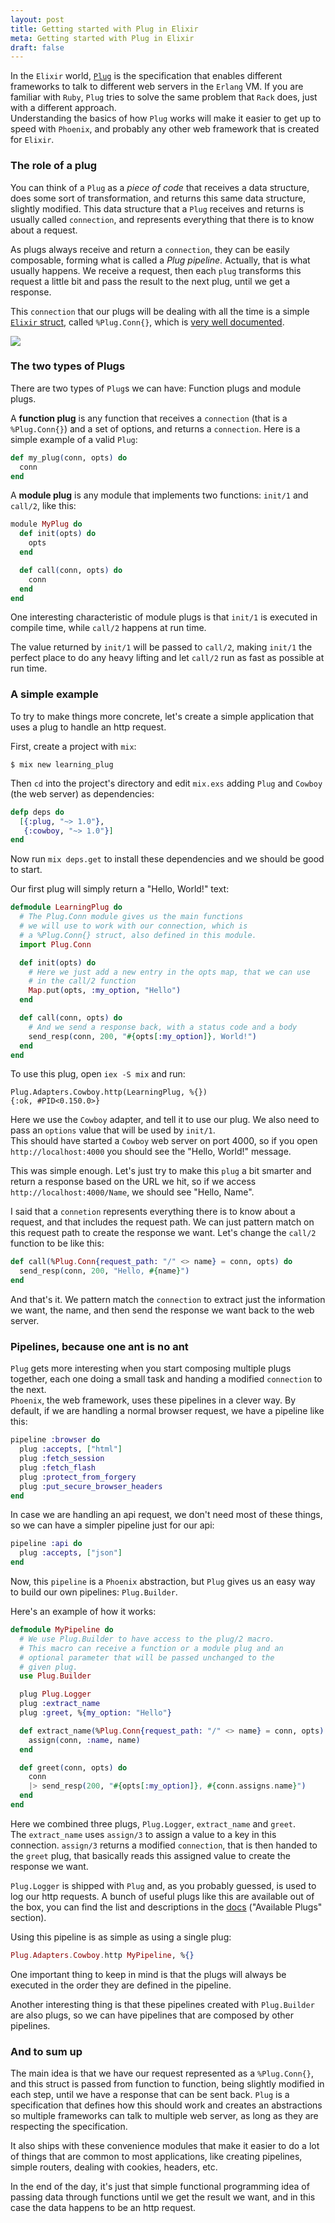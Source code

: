 ```yaml
---
layout: post
title: Getting started with Plug in Elixir
meta: Getting started with Plug in Elixir
draft: false
---
```


In the `Elixir` world, [`Plug`](https://github.com/elixir-lang/plug) is the specification that enables different frameworks to talk to different web servers in the `Erlang` VM.
If you are familiar with `Ruby`, `Plug` tries to solve the same problem that `Rack` does, just with a different approach.  
Understanding the basics of how `Plug` works will make it easier to get up to speed with `Phoenix`, and probably any other web framework
that is created for `Elixir`.

### The role of a plug

You can think of a `Plug` as a *piece of code* that receives a data structure, does some sort of transformation, and returns
this same data structure, slightly modified. This data structure that a `Plug` receives and returns is usually called `connection`,
and represents everything that there is to know about a request.  

As plugs always receive and return a `connection`, they can be easily composable, forming what is called a *Plug pipeline*. Actually,
that is what usually happens. We receive a request, then each `plug` transforms this request a little bit and pass the result to the next plug, until we
get a response.

This `connection` that our plugs will be dealing with all the time is a simple [`Elixir` struct](http://elixir-lang.org/getting-started/structs.html), called `%Plug.Conn{}`, which is [very well documented](http://hexdocs.pm/plug/Plug.Conn.html).

<img src="/assets/images/plug.png">

### The two types of Plugs

There are two types of `Plug`s we can have: Function plugs and module plugs.  

A **function plug** is any function that receives a `connection` (that is a `%Plug.Conn{}`) and a set of options, and returns a `connection`. Here is a simple example of a valid `Plug`:

```elixir
def my_plug(conn, opts) do
  conn
end
```

A **module plug** is any module that implements two functions: `init/1` and `call/2`, like this:

```elixir
module MyPlug do
  def init(opts) do
    opts
  end

  def call(conn, opts) do
    conn
  end
end
```

One interesting characteristic of module plugs is that `init/1` is executed in compile time, while `call/2` happens at run time.  

The value returned by `init/1` will be passed to `call/2`, making `init/1` the perfect place to do any heavy lifting and let
`call/2` run as fast as possible at run time.

### A simple example

To try to make things more concrete, let's create a simple application that uses a plug to handle an http request.

First, create a project with `mix`:

```
$ mix new learning_plug
```

Then `cd` into the project's directory and edit `mix.exs` adding `Plug` and `Cowboy` (the web server) as dependencies:

```elixir
defp deps do
  [{:plug, "~> 1.0"},
   {:cowboy, "~> 1.0"}]
end
```

Now run `mix deps.get` to install these dependencies and we should be good to start.

Our first plug will simply return a "Hello, World!" text:

```elixir
defmodule LearningPlug do
  # The Plug.Conn module gives us the main functions
  # we will use to work with our connection, which is
  # a %Plug.Conn{} struct, also defined in this module.
  import Plug.Conn

  def init(opts) do
    # Here we just add a new entry in the opts map, that we can use
    # in the call/2 function
    Map.put(opts, :my_option, "Hello")
  end

  def call(conn, opts) do
    # And we send a response back, with a status code and a body
    send_resp(conn, 200, "#{opts[:my_option]}, World!")
  end
end
```

To use this plug, open `iex -S mix` and run:

```
Plug.Adapters.Cowboy.http(LearningPlug, %{})
{:ok, #PID<0.150.0>}
```

Here we use the `Cowboy` adapter, and tell it to use our plug. We also need to pass an `options` value that will
be used by `init/1`.  
This should have started a `Cowboy` web server on port 4000, so if you open `http://localhost:4000` you should see the "Hello, World!" message.

This was simple enough. Let's just try to make this `plug` a bit smarter and return a response based on the URL we hit,
so if we access `http://localhost:4000/Name`, we should see "Hello, Name".

I said that a `connetion` represents everything there is to know about a request, and that includes the request path. We can just pattern match
on this request path to create the response we want. Let's change the `call/2` function to be like this:

```elixir
def call(%Plug.Conn{request_path: "/" <> name} = conn, opts) do
  send_resp(conn, 200, "Hello, #{name}")
end
```

And that's it. We pattern match the `connection` to extract just the information we want, the name, and then send the response we want back to
the web server.

### Pipelines, because one ant is no ant

`Plug` gets more interesting when you start composing multiple plugs together, each one doing a small task and handing a modified `connection` to the next.  
`Phoenix`, the web framework, uses these pipelines in a clever way. By default, if we are handling a normal browser request, we have a pipeline like this:

```elixir
pipeline :browser do
  plug :accepts, ["html"]
  plug :fetch_session
  plug :fetch_flash
  plug :protect_from_forgery
  plug :put_secure_browser_headers
end
```

In case we are handling an api request, we don't need most of these things, so we can have a simpler pipeline just for our api:

```elixir
pipeline :api do
  plug :accepts, ["json"]
end
```

Now, this `pipeline` is a `Phoenix` abstraction, but `Plug` gives us an easy way to build our own pipelines: `Plug.Builder`.  

Here's an example of how it works:

```elixir
defmodule MyPipeline do
  # We use Plug.Builder to have access to the plug/2 macro.
  # This macro can receive a function or a module plug and an
  # optional parameter that will be passed unchanged to the 
  # given plug.
  use Plug.Builder

  plug Plug.Logger
  plug :extract_name
  plug :greet, %{my_option: "Hello"}

  def extract_name(%Plug.Conn{request_path: "/" <> name} = conn, opts) do
    assign(conn, :name, name)
  end

  def greet(conn, opts) do
    conn
    |> send_resp(200, "#{opts[:my_option]}, #{conn.assigns.name}")
  end
end
```

Here we combined three plugs, `Plug.Logger`, `extract_name` and `greet`.  
The `extract_name` uses `assign/3` to assign a value to a key in this connection. `assign/3` returns a modified `connection`, that
is then handed to the `greet` plug, that basically reads this assigned value to create the response we want.  

`Plug.Logger` is shipped with `Plug` and, as you probably guessed, is used to log our http requests. A bunch of useful plugs like this
are available out of the box, you can find the list and descriptions in the [docs](https://hexdocs.pm/plug/readme.html) ("Available Plugs" section).

Using this pipeline is as simple as using a single plug: 

```elixir
Plug.Adapters.Cowboy.http MyPipeline, %{}
```

One important thing to keep in mind is that the plugs will always be executed in the order they are defined in the pipeline.

Another interesting thing is that these pipelines created with `Plug.Builder` are also plugs, so we can have pipelines that are
composed by other pipelines.

### And to sum up

The main idea is that we have our request represented as a `%Plug.Conn{}`, and this struct is passed from function to function, being
slightly modified in each step, until we have a response that can be sent back. `Plug` is a specification that defines how this should work
and creates an abstractions so multiple frameworks can talk to multiple web server, as long as they are respecting the specification.

It also ships with these convenience modules that make it easier to do a lot of things that are common to most applications, like creating pipelines,
simple routers, dealing with cookies, headers, etc.

In the end of the day, it's just that simple functional programming idea of passing data through functions until we get the result we want, 
and in this case the data happens to be an http request.
